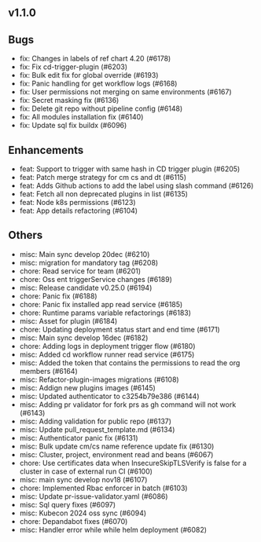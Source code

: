 ## v1.1.0

## Bugs
- fix: Changes in labels of ref chart 4.20 (#6178)
- fix: Fix cd-trigger-plugin (#6203)
- fix: Bulk edit fix for global override (#6193)
- fix: Panic handling for get workflow logs (#6168)
- fix: User permissions not merging on same environments (#6167)
- fix: Secret masking fix (#6136)
- fix: Delete git repo without pipeline config (#6148)
- fix: All modules installation fix (#6140)
- fix: Update sql fix buildx (#6096)
## Enhancements
- feat: Support to trigger with same hash in CD trigger plugin  (#6205)
- feat: Patch merge strategy for cm cs and dt (#6115)
- feat: Adds Github actions to add the label using slash command (#6126)
- feat: Fetch all non deprecated plugins in list (#6135)
- feat: Node k8s permissions (#6123)
- feat: App details refactoring (#6104)
## Others
- misc: Main sync develop 20dec (#6210)
- misc: migration for mandatory tag (#6208)
- chore: Read service for team (#6201)
- chore: Oss ent triggerService changes (#6189)
- misc: Release candidate v0.25.0 (#6194)
- chore: Panic fix (#6188)
- chore: Panic fix installed app read service (#6185)
- chore: Runtime params variable refactorings (#6183)
- misc: Asset for plugin (#6184)
- chore: Updating deployment status start and end time (#6171)
- misc: Main sync develop 16dec (#6182)
- chore: Adding logs in deployment trigger flow (#6180)
- misc: Added cd workflow runner read service (#6175)
- misc: Added the token that contains the permissions to read the org members (#6164)
- misc: Refactor-plugin-images migrations (#6108)
- misc: Addign new plugins images (#6145)
- misc: Updated authenticator to c3254b79e386 (#6144)
- misc:  Adding pr validator for fork prs as gh command will not work (#6143)
- misc: Adding validation for public repo (#6137)
- misc: Update pull_request_template.md (#6134)
- misc: Authenticator panic fix (#6131)
- misc: Bulk update cm/cs name reference update fix (#6130)
- misc: Cluster, project, environment read and beans (#6067)
- chore: Use certificates data when InsecureSkipTLSVerify is false for a cluster in case of external run CI (#6100)
- misc: main sync develop nov18 (#6107)
- chore: Implemented Rbac enforcer in batch (#6103)
- misc: Update pr-issue-validator.yaml (#6086)
- misc: Sql query fixes (#6097)
- misc: Kubecon 2024 oss sync (#6094)
- chore: Depandabot fixes (#6070)
- misc: Handler error while while helm deployment (#6082)


